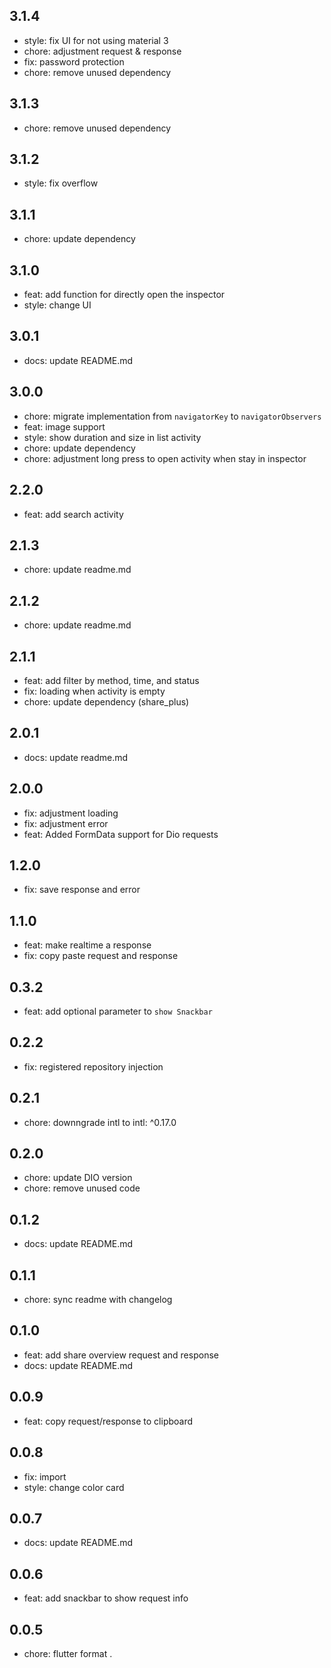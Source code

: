 
## 3.1.4

* style: fix UI for not using material 3
* chore: adjustment request & response
* fix: password protection
* chore: remove unused dependency

## 3.1.3

* chore: remove unused dependency

## 3.1.2

* style: fix overflow


## 3.1.1

* chore: update dependency

## 3.1.0

* feat: add function for directly open the inspector
* style: change UI

## 3.0.1

* docs: update README.md

## 3.0.0

* chore: migrate implementation from `navigatorKey` to `navigatorObservers` 
* feat: image support
* style: show duration and size in list activity
* chore: update dependency
* chore: adjustment long press to open activity when stay in inspector

## 2.2.0

* feat: add search activity

## 2.1.3

* chore: update readme.md

## 2.1.2

* chore: update readme.md

## 2.1.1

* feat: add filter by method, time, and status
* fix: loading when activity is empty 
* chore: update dependency (share_plus)

## 2.0.1

* docs: update readme.md

## 2.0.0

* fix: adjustment loading
* fix: adjustment error
* feat: Added FormData support for Dio requests

## 1.2.0

* fix: save response and error

## 1.1.0

* feat: make realtime a response
* fix: copy paste request and response

## 0.3.2

* feat: add optional parameter to `show Snackbar`

## 0.2.2

* fix: registered repository injection

## 0.2.1

* chore: downngrade intl to intl: ^0.17.0

## 0.2.0

* chore: update DIO version
* chore: remove unused code

## 0.1.2

* docs: update README.md

## 0.1.1

* chore: sync readme with changelog

## 0.1.0

* feat: add share overview request and response
* docs: update README.md

## 0.0.9

* feat: copy request/response to clipboard

## 0.0.8

* fix: import
* style: change color card

## 0.0.7

* docs: update README.md

## 0.0.6

* feat: add snackbar to show request info

## 0.0.5

* chore: flutter format .